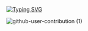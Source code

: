 [![Typing SVG](https://readme-typing-svg.demolab.com?font=Cherry+Bomb+One&size=21&pause=1000&color=F70000&width=435&lines=%23+%F0%9F%91%8B+Hi%2C+I'm+Trung+Tran)](https://git.io/typing-svg)

![github-user-contribution (1)](https://github.com/user-attachments/assets/338fe84c-5ecd-479c-b06c-035ff06881d7)
